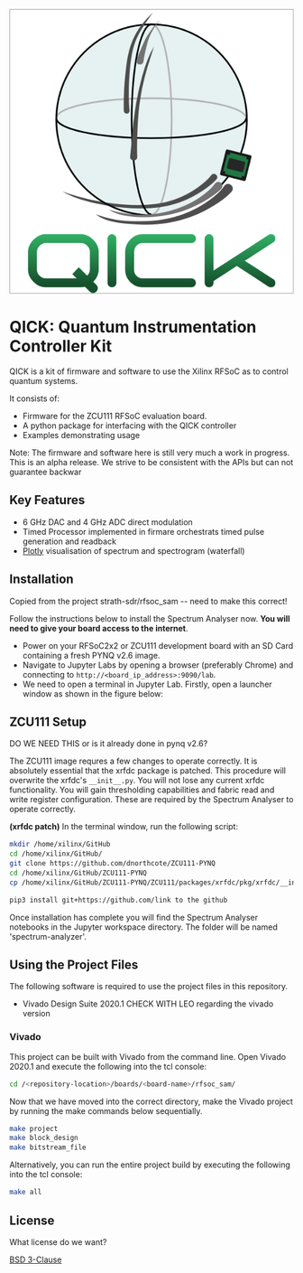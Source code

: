 
<p align="center">
 <img src="documentation/images/logoQICK.svg" alt="QICK logo">
</p>


# QICK: Quantum Instrumentation Controller Kit

QICK is a kit of firmware and software to use the Xilinx RFSoC as to control quantum systems.

It consists of:
* Firmware for the ZCU111 RFSoC evaluation board.  
* A python package for interfacing with the QICK controller
* Examples demonstrating usage

Note: The firmware and software here is still very much a work in progress. This is an alpha release. We strive to be consistent with the APIs but can not guarantee backwar


 

## Key Features 
* 6 GHz DAC and 4 GHz ADC direct modulation
* Timed Processor implemented in firmare orchestrats timed pulse generation and readback
* [Plotly](https://plot.ly/) visualisation of spectrum and spectrogram (waterfall)


## Installation

Copied from the project strath-sdr/rfsoc_sam -- need to make this correct!  

Follow the instructions below to install the Spectrum Analyser now. **You will need to give your board access to the internet**.
* Power on your RFSoC2x2 or ZCU111 development board with an SD Card containing a fresh PYNQ v2.6 image.
* Navigate to Jupyter Labs by opening a browser (preferably Chrome) and connecting to `http://<board_ip_address>:9090/lab`.
* We need to open a terminal in Jupyter Lab. Firstly, open a launcher window as shown in the figure below:


## ZCU111 Setup

DO WE NEED THIS or is it already done in pynq v2.6?

The ZCU111 image requres a few changes to operate correctly. It is absolutely essential that the xrfdc package is patched. This procedure will overwrite the xrfdc's `__init__.py`. You will not lose any current xrfdc functionality. You will gain thresholding capabilities and fabric read and write register configuration. These are required by the Spectrum Analyser to operate correctly.

**(xrfdc patch)** In the terminal window, run the following script:
```sh
mkdir /home/xilinx/GitHub
cd /home/xilinx/GitHub/
git clone https://github.com/dnorthcote/ZCU111-PYNQ
cd /home/xilinx/GitHub/ZCU111-PYNQ
cp /home/xilinx/GitHub/ZCU111-PYNQ/ZCU111/packages/xrfdc/pkg/xrfdc/__init__.py /usr/local/lib/python3.6/dist-packages/xrfdc/__init__.py
```


```sh
pip3 install git+https://github.com/link to the github
```

Once installation has complete you will find the Spectrum Analyser notebooks in the Jupyter workspace directory. The folder will be named 'spectrum-analyzer'.

## Using the Project Files
The following software is required to use the project files in this repository.
- Vivado Design Suite 2020.1 CHECK WITH LEO regarding the vivado version

### Vivado
This project can be built with Vivado from the command line. Open Vivado 2020.1 and execute the following into the tcl console:
```sh
cd /<repository-location>/boards/<board-name>/rfsoc_sam/
```
Now that we have moved into the correct directory, make the Vivado project by running the make commands below sequentially.
```sh
make project
make block_design
make bitstream_file
```

Alternatively, you can run the entire project build by executing the following into the tcl console:
```sh
make all
```

## License 

What license do we want?

[BSD 3-Clause](../../blob/master/LICENSE)
